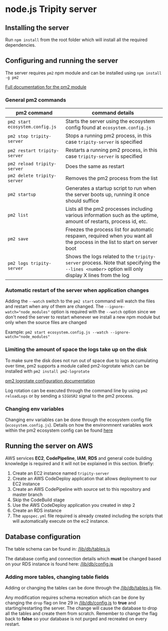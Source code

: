 # node.js Tripity server

## Installing the server

Run `npm install` from the root folder which will install all the required dependencies.

## Configuring and running the server

The server requires `pm2` npm module and can be installed using `npm install -g pm2`

[Full documentation for the pm2 module](https://pm2.keymetrics.io/docs/usage/pm2-doc-single-page/)

### General pm2 commands

pm2 command | command details
----------- | -------------
`pm2 start ecosystem.config.js` | Starts the server using the ecosystem config found at `ecosystem.config.js`
`pm2 stop tripity-server` | Stops a running pm2 process, in this case `tripity-server` is specified  
`pm2 restart tripity-server` | Restarts a running pm2 process, in this case `tripity-server` is specified  
`pm2 reload tripity-server` | Does the same as restart  
`pm2 delete tripity-server` | Removes the pm2 process from the list  
`pm2 startup` | Generates a startup script to run when the server boots up, running it once should suffice  
`pm2 list` | Lists all the pm2 processes including various information such as the uptime, amount of restarts, process id, etc.
`pm2 save` | Freezes the process list for automatic respawn, required when you want all the process in the list to start on server boot
`pm2 logs tripity-server` | Shows the logs related to the `tripity-server` process. Note that specifying the `--lines <number>` option will only display X lines from the log

### Automatic restart of the server when application changes

Adding the `--watch` switch to the `pm2 start` command will watch the files and restart when any of them are changed. The `--ignore-watch="node_modules"` option is required with the `--watch` option since we don't need the server to restart whenever we install a new npm module but only when the source files are changed  

Example: `pm2 start ecosystem.config.js --watch --ignore-watch="node_modules"`

### Limiting the amount of space the logs take up on the disk

To make sure the disk does not run out of space due to logs accumulating over time, pm2 supports a module called pm2-logrotate which can be installed with `pm2 install pm2-logrotate`

[pm2 logrotate configuration documentation](https://github.com/pm2-hive/pm2-logrotate#configure)

Log rotation can be executed through the command line by using `pm2 reloadLogs` or by sending a `SIGUSR2` signal to the pm2 process.

### Changing env variables

Changing env variables can be done through the ecosystem config file (`ecosystem.config.js`). Details on how the environmnent variables work within the pm2 ecosystem config can be found [here](https://pm2.keymetrics.io/docs/usage/environment/)

## Running the server on AWS

AWS services **EC2**, **CodePipeline**, **IAM**, **RDS** and general code building knowledge is required and it will not be explained in this section. Briefly:

1. Create an EC2 instance named `tripity-server`
2. Create an AWS CodeDeploy application that allows deployment to our EC2 instance
3. Create an AWS CodePipeline with source set to this repository and master branch
4. Skip the CodeBuild stage
5. Use the AWS CodeDeploy application you created in step 2
6. Create an RDS instance
7. The `appspec.yml` file required is already created including the scripts that will automatically execute on the ec2 instance.

## Database configuration

The table schema can be found in: [/lib/db/tables.js](/lib/db/tables.js)

The database config and connection details which **must** be changed based on your RDS instance is found here: [/lib/db/config.js](/lib/db/config.js)

### Adding more tables, changing table fields

Adding or changing the tables can be done through the [/lib/db/tables.js](/lib/db/tables.js) file.

Any modification requires schema recreation which can be done by changing the `drop` flag on line 29 in [/lib/db/config.js](/lib/db/config.js) to **true** and starting/restarting the server. The change will cause the database to drop all the tables and create them from scratch. Remember to change the flag back to **false** so your database is not purged and recreated on every restart.
